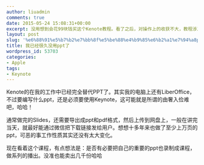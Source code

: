 ```yaml
---
author: liuadmin
comments: true
date: 2015-05-24 15:08:31+00:00
excerpt: 没用想到会花99块钱买这个Kenote教程。看了之后，对操作上的收获不大，教程涉及到的很多功能操作都已经会用了。需要提高的还是审美和构思；美观的设计是配合缜密的思维的；空洞的内容永远也无法实现完美的演讲和沟通。不过课程内容还是可以，在淘宝教育上可以买到。
layout: post
slug: '%e6%88%91%e5%b7%b2%e7%bb%8f%e5%be%88%e4%b9%85%e6%b2%a1%e7%94%a8ppt%e4%ba%86'
title: 我已经很久没用ppt了
wordpress_id: 53703
categories:
- Apple
tags:
- Keynote
---
```


Kenote的在我的工作中已经完全替代PPT了。其实我的电脑上还有LiberOffice，不过要编写什么ppt，还是必须要使用Keynote，这可能就是所谓的由奢入俭难吧，哈哈！

通常做完的Slides，还需要导出成ppt和pdf格式，然后上传到网盘上，一般在讲完当天，就最好能通过微信把下载链接发给用户。想想十多年来也做了至少上万页的ppt，可恶的事工作性质其实还没有太大变化。

现在看着这个课程，有点想法是：是否有必要把自己的重要的ppt也录制成课程，做系列的播出。没准也能卖出几千份哈哈
